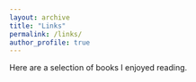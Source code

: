 ```yaml
---
layout: archive
title: "Links"
permalink: /links/
author_profile: true
---
```


Here are a selection of books I enjoyed reading.